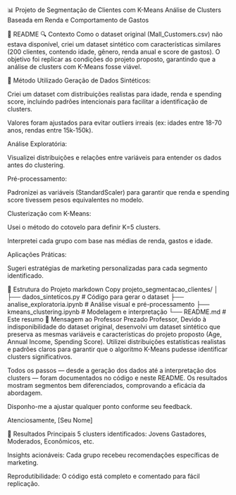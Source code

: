 📊 Projeto de Segmentação de Clientes com K-Means
Análise de Clusters Baseada em Renda e Comportamento de Gastos

📝 README
🔍 Contexto
Como o dataset original (Mall_Customers.csv) não estava disponível, criei um dataset sintético com características similares (200 clientes, contendo idade, gênero, renda anual e score de gastos). O objetivo foi replicar as condições do projeto proposto, garantindo que a análise de clusters com K-Means fosse viável.

📌 Método Utilizado
Geração de Dados Sintéticos:

Criei um dataset com distribuições realistas para idade, renda e spending score, incluindo padrões intencionais para facilitar a identificação de clusters.

Valores foram ajustados para evitar outliers irreais (ex: idades entre 18-70 anos, rendas entre 15k-150k).

Análise Exploratória:

Visualizei distribuições e relações entre variáveis para entender os dados antes do clustering.

Pré-processamento:

Padronizei as variáveis (StandardScaler) para garantir que renda e spending score tivessem pesos equivalentes no modelo.

Clusterização com K-Means:

Usei o método do cotovelo para definir K=5 clusters.

Interpretei cada grupo com base nas médias de renda, gastos e idade.

Aplicações Práticas:

Sugeri estratégias de marketing personalizadas para cada segmento identificado.

📂 Estrutura do Projeto
markdown
Copy
projeto_segmentacao_clientes/
│
├── dados_sinteticos.py          # Código para gerar o dataset
├── analise_exploratoria.ipynb   # Análise visual e pré-processamento
├── kmeans_clustering.ipynb      # Modelagem e interpretação
└── README.md                    # Este resumo
📩 Mensagem ao Professor
Prezado Professor,
Devido à indisponibilidade do dataset original, desenvolvi um dataset sintético que preserva as mesmas variáveis e características do projeto proposto (Age, Annual Income, Spending Score). Utilizei distribuições estatísticas realistas e padrões claros para garantir que o algoritmo K-Means pudesse identificar clusters significativos.

Todos os passos — desde a geração dos dados até a interpretação dos clusters — foram documentados no código e neste README. Os resultados mostram segmentos bem diferenciados, comprovando a eficácia da abordagem.

Disponho-me a ajustar qualquer ponto conforme seu feedback.

Atenciosamente,
[Seu Nome]

🎯 Resultados Principais
5 clusters identificados: Jovens Gastadores, Moderados, Econômicos, etc.

Insights acionáveis: Cada grupo recebeu recomendações específicas de marketing.

Reprodutibilidade: O código está completo e comentado para fácil replicação.

